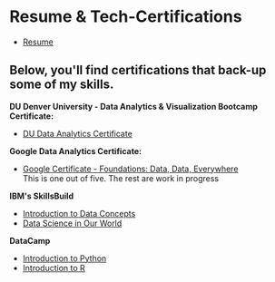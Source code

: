 # Resume & Tech-Certifications

- [Resume](https://github.com/vara-co/Tech-Certifications/blob/main/LauraVara_DA2024_Resume.pdf)

## **Below, you'll find certifications that back-up some of my skills.**

**DU Denver University - Data Analytics & Visualization Bootcamp Certificate:**  <br>
- [DU Data Analytics Certificate](https://github.com/vara-co/Tech-Certifications/blob/main/LMVS_DU_DAcertificate2024.pdf)<br>

**Google Data Analytics Certificate:** <br>
- [Google Certificate - Foundations: Data, Data, Everywhere](https://github.com/vara-co/Tech-Certifications/blob/main/Coursera%2045GZZLNM4F7T.png)<br>
This is one out of five. The rest are work in progress <br>

**IBM's SkillsBuild** <br>
- [Introduction to Data Concepts](https://github.com/vara-co/Tech-Certifications/blob/main/IBM_ITDC.png) <br>
- [Data Science in Our World](https://github.com/vara-co/Tech-Certifications/blob/main/IBM_DSIOW.png) <br>

**DataCamp** <br>
- [Introduction to Python](https://github.com/vara-co/Tech-Certifications/blob/main/DataCamp_IntroToPython.png) <br>
- [Introduction to R](https://github.com/vara-co/Tech-Certifications/blob/main/DataCamp_IntroToR.png) <br>

